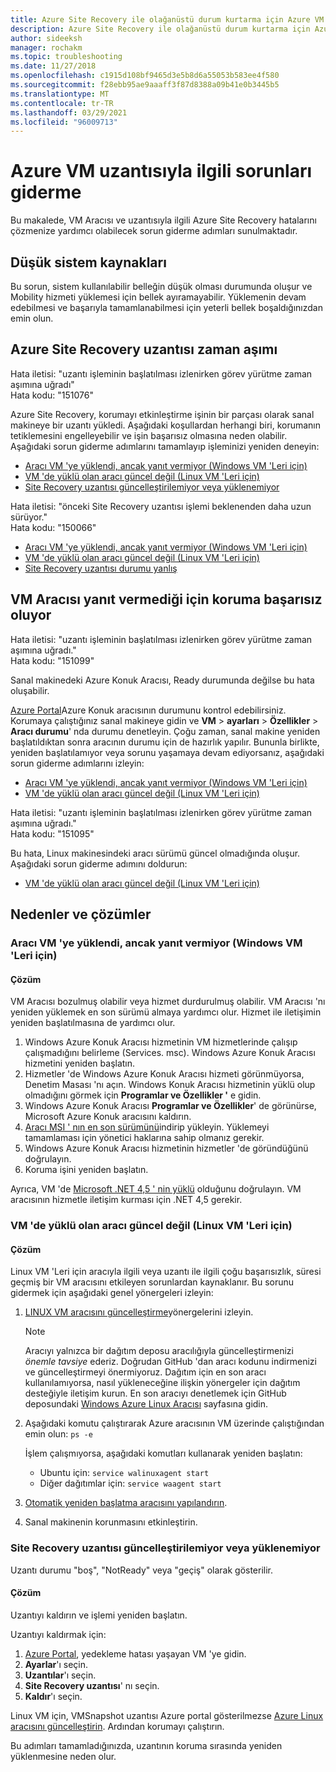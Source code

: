 ```yaml
---
title: Azure Site Recovery ile olağanüstü durum kurtarma için Azure VM Uzantısı sorunlarını giderme
description: Azure Site Recovery ile olağanüstü durum kurtarma için Azure VM uzantısıyla ilgili sorunları giderin.
author: sideeksh
manager: rochakm
ms.topic: troubleshooting
ms.date: 11/27/2018
ms.openlocfilehash: c1915d108bf9465d3e5b8d6a55053b583ee4f580
ms.sourcegitcommit: f28ebb95ae9aaaff3f87d8388a09b41e0b3445b5
ms.translationtype: MT
ms.contentlocale: tr-TR
ms.lasthandoff: 03/29/2021
ms.locfileid: "96009713"
---
```

# <a name="troubleshoot-azure-vm-extension-issues"></a>Azure VM uzantısıyla ilgili sorunları giderme

Bu makalede, VM Aracısı ve uzantısıyla ilgili Azure Site Recovery hatalarını çözmenize yardımcı olabilecek sorun giderme adımları sunulmaktadır.

## <a name="low-system-resources"></a>Düşük sistem kaynakları

Bu sorun, sistem kullanılabilir belleğin düşük olması durumunda oluşur ve Mobility hizmeti yüklemesi için bellek ayıramayabilir. Yüklemenin devam edebilmesi ve başarıyla tamamlanabilmesi için yeterli bellek boşaldığınızdan emin olun.

## <a name="azure-site-recovery-extension-time-out"></a>Azure Site Recovery uzantısı zaman aşımı  

Hata iletisi: "uzantı işleminin başlatılması izlenirken görev yürütme zaman aşımına uğradı"<br>
Hata kodu: "151076"

 Azure Site Recovery, korumayı etkinleştirme işinin bir parçası olarak sanal makineye bir uzantı yükledi. Aşağıdaki koşullardan herhangi biri, korumanın tetiklemesini engelleyebilir ve işin başarısız olmasına neden olabilir. Aşağıdaki sorun giderme adımlarını tamamlayıp işleminizi yeniden deneyin:

- [Aracı VM 'ye yüklendi, ancak yanıt vermiyor (Windows VM 'Leri için)](#the-agent-installed-in-the-vm-but-unresponsive-for-windows-vms)
- [VM 'de yüklü olan aracı güncel değil (Linux VM 'Leri için)](#the-agent-installed-in-the-vm-is-out-of-date-for-linux-vms)
- [Site Recovery uzantısı güncelleştirilemiyor veya yüklenemiyor](#the-site-recovery-extension-fails-to-update-or-load)

Hata iletisi: "önceki Site Recovery uzantısı işlemi beklenenden daha uzun sürüyor."<br>
Hata kodu: "150066"

- [Aracı VM 'ye yüklendi, ancak yanıt vermiyor (Windows VM 'Leri için)](#the-agent-installed-in-the-vm-but-unresponsive-for-windows-vms)
- [VM 'de yüklü olan aracı güncel değil (Linux VM 'Leri için)](#the-agent-installed-in-the-vm-is-out-of-date-for-linux-vms)
- [Site Recovery uzantısı durumu yanlış](#the-site-recovery-extension-fails-to-update-or-load)

## <a name="protection-fails-because-the-vm-agent-is-unresponsive"></a>VM Aracısı yanıt vermediği için koruma başarısız oluyor

Hata iletisi: "uzantı işleminin başlatılması izlenirken görev yürütme zaman aşımına uğradı."<br>
Hata kodu: "151099"

Sanal makinedeki Azure Konuk Aracısı, Ready durumunda değilse bu hata oluşabilir.

[Azure Portal](https://portal.azure.com/)Azure Konuk aracısının durumunu kontrol edebilirsiniz. Korumaya çalıştığınız sanal makineye gidin ve **VM**  >  **ayarları**  >  **Özellikler**  >  **Aracı durumu**' nda durumu denetleyin. Çoğu zaman, sanal makine yeniden başlatıldıktan sonra aracının durumu için de hazırlık yapılır. Bununla birlikte, yeniden başlatılamıyor veya sorunu yaşamaya devam ediyorsanız, aşağıdaki sorun giderme adımlarını izleyin:

- [Aracı VM 'ye yüklendi, ancak yanıt vermiyor (Windows VM 'Leri için)](#the-agent-installed-in-the-vm-but-unresponsive-for-windows-vms)
- [VM 'de yüklü olan aracı güncel değil (Linux VM 'Leri için)](#the-agent-installed-in-the-vm-is-out-of-date-for-linux-vms)


Hata iletisi: "uzantı işleminin başlatılması izlenirken görev yürütme zaman aşımına uğradı."<br>
Hata kodu: "151095"

Bu hata, Linux makinesindeki aracı sürümü güncel olmadığında oluşur. Aşağıdaki sorun giderme adımını doldurun:

- [VM 'de yüklü olan aracı güncel değil (Linux VM 'Leri için)](#the-agent-installed-in-the-vm-is-out-of-date-for-linux-vms)  

## <a name="causes-and-solutions"></a>Nedenler ve çözümler

### <a name="the-agent-is-installed-in-the-vm-but-its-unresponsive-for-windows-vms"></a><a name="the-agent-installed-in-the-vm-but-unresponsive-for-windows-vms"></a>Aracı VM 'ye yüklendi, ancak yanıt vermiyor (Windows VM 'Leri için)

#### <a name="solution"></a>Çözüm
VM Aracısı bozulmuş olabilir veya hizmet durdurulmuş olabilir. VM Aracısı 'nı yeniden yüklemek en son sürümü almaya yardımcı olur. Hizmet ile iletişimin yeniden başlatılmasına de yardımcı olur.

1. Windows Azure Konuk Aracısı hizmetinin VM hizmetlerinde çalışıp çalışmadığını belirleme (Services. msc). Windows Azure Konuk Aracısı hizmetini yeniden başlatın.    
1. Hizmetler 'de Windows Azure Konuk Aracısı hizmeti görünmüyorsa, Denetim Masası 'nı açın. Windows Konuk Aracısı hizmetinin yüklü olup olmadığını görmek için **Programlar ve Özellikler '** e gidin.
1. Windows Azure Konuk Aracısı **Programlar ve Özellikler**' de görünürse, Microsoft Azure Konuk aracısını kaldırın.
1. [Aracı MSI ' nın en son sürümünü](https://go.microsoft.com/fwlink/?LinkID=394789&clcid=0x409)indirip yükleyin. Yüklemeyi tamamlaması için yönetici haklarına sahip olmanız gerekir.
1. Windows Azure Konuk Aracısı hizmetinin hizmetler 'de göründüğünü doğrulayın.
1. Koruma işini yeniden başlatın.

Ayrıca, VM 'de [Microsoft .NET 4,5 ' nin yüklü](/dotnet/framework/migration-guide/how-to-determine-which-versions-are-installed) olduğunu doğrulayın. VM aracısının hizmetle iletişim kurması için .NET 4,5 gerekir.

### <a name="the-agent-installed-in-the-vm-is-out-of-date-for-linux-vms"></a>VM 'de yüklü olan aracı güncel değil (Linux VM 'Leri için)

#### <a name="solution"></a>Çözüm
Linux VM 'Leri için aracıyla ilgili veya uzantı ile ilgili çoğu başarısızlık, süresi geçmiş bir VM aracısını etkileyen sorunlardan kaynaklanır. Bu sorunu gidermek için aşağıdaki genel yönergeleri izleyin:

1. [LINUX VM aracısını güncelleştirme](../virtual-machines/extensions/update-linux-agent.md)yönergelerini izleyin.

   > [!NOTE]
   > Aracıyı yalnızca bir dağıtım deposu aracılığıyla güncelleştirmenizi *önemle tavsiye* ederiz. Doğrudan GitHub 'dan aracı kodunu indirmenizi ve güncelleştirmeyi önermiyoruz. Dağıtım için en son aracı kullanılamıyorsa, nasıl yükleneceğine ilişkin yönergeler için dağıtım desteğiyle iletişim kurun. En son aracıyı denetlemek için GitHub deposundaki [Windows Azure Linux Aracısı](https://github.com/Azure/WALinuxAgent/releases) sayfasına gidin.

1. Aşağıdaki komutu çalıştırarak Azure aracısının VM üzerinde çalıştığından emin olun: `ps -e`

   İşlem çalışmıyorsa, aşağıdaki komutları kullanarak yeniden başlatın:

   - Ubuntu için: `service walinuxagent start`
   - Diğer dağıtımlar için: `service waagent start`

1. [Otomatik yeniden başlatma aracısını yapılandırın](https://github.com/Azure/WALinuxAgent/wiki/Known-Issues#mitigate_agent_crash).
1. Sanal makinenin korunmasını etkinleştirin.

### <a name="the-site-recovery-extension-fails-to-update-or-load"></a>Site Recovery uzantısı güncelleştirilemiyor veya yüklenemiyor

Uzantı durumu "boş", "NotReady" veya "geçiş" olarak gösterilir.

#### <a name="solution"></a>Çözüm

Uzantıyı kaldırın ve işlemi yeniden başlatın.

Uzantıyı kaldırmak için:

1. [Azure Portal](https://portal.azure.com/), yedekleme hatası yaşayan VM 'ye gidin.
1. **Ayarlar**'ı seçin.
1. **Uzantılar**'ı seçin.
1. **Site Recovery uzantısı**' nı seçin.
1. **Kaldır**'ı seçin.

Linux VM için, VMSnapshot uzantısı Azure portal gösterilmezse [Azure Linux aracısını güncelleştirin](../virtual-machines/extensions/update-linux-agent.md). Ardından korumayı çalıştırın.

Bu adımları tamamladığınızda, uzantının koruma sırasında yeniden yüklenmesine neden olur.
